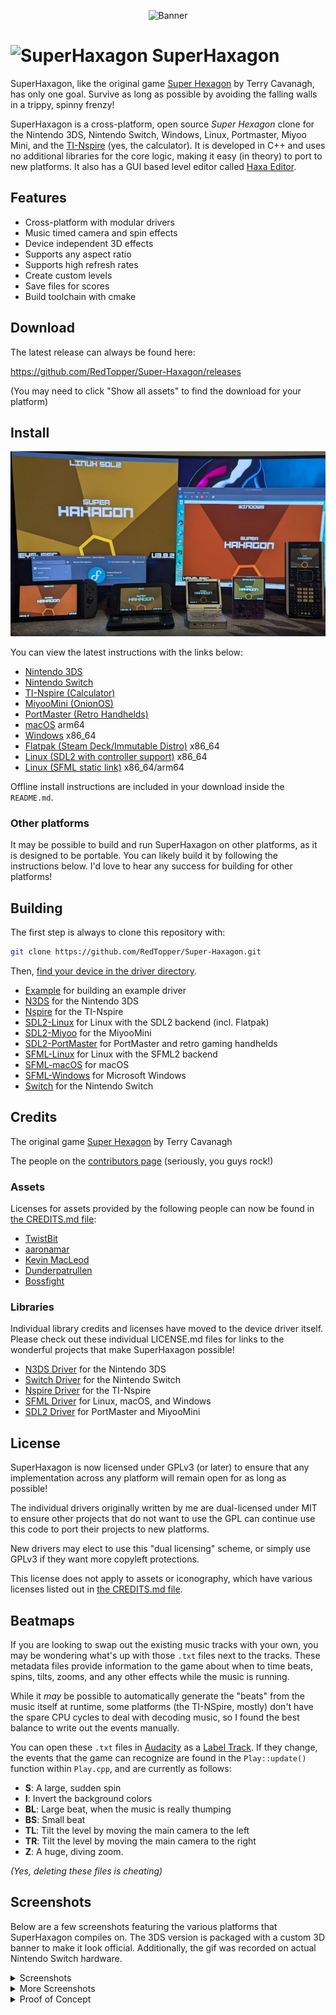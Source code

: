 <p align="center"><img style="text-align:center" src="./media/rendersmall.png" alt="Banner"/></p>

# ![SuperHaxagon](./media/icon-3ds.png "SuperHaxagon Icon") SuperHaxagon

SuperHaxagon, like the original game [Super Hexagon](http://superhexagon.com/) by Terry Cavanagh, has only one goal.
Survive as long as possible by avoiding the falling walls in a trippy, spinny frenzy!

SuperHaxagon is a cross-platform, open source _Super Hexagon_ clone for the Nintendo 3DS, Nintendo Switch, Windows,
Linux, Portmaster, Miyoo Mini, and the [TI-Nspire](https://education.ti.com/en/products/calculators/graphing-calculators/ti-nspire-cx-cas) 
(yes, the calculator). It is developed in C++ and uses no additional libraries for the core logic, making it easy (in theory) 
to port to new platforms. It also has a GUI based level editor called [Haxa Editor](https://github.com/RedTopper/Haxa-Editor).

## Features

 * Cross-platform with modular drivers
 * Music timed camera and spin effects
 * Device independent 3D effects
 * Supports any aspect ratio
 * Supports high refresh rates
 * Create custom levels
 * Save files for scores
 * Build toolchain with cmake

## Download

The latest release can always be found here:

https://github.com/RedTopper/Super-Haxagon/releases

(You may need to click "Show all assets" to find the download for your platform)

## Install

![Platforms SuperHaxagon runs on](/media/screenshots/install-banner.jpg)

You can view the latest instructions with the links below:

 * [Nintendo 3DS](./driver/N3DS/INSTALL.md)
 * [Nintendo Switch](./driver/Switch/INSTALL.md)
 * [TI-Nspire (Calculator)](./driver/Nspire/INSTALL.md)
 * [MiyooMini (OnionOS)](./driver/SDL2-Miyoo/INSTALL.md)
 * [PortMaster (Retro Handhelds)](./driver/SDL2-PortMaster/INSTALL.md)
 * [macOS](./driver/SFML-macOS/INSTALL.bundle.md) arm64
 * [Windows](./driver/SFML-Windows/INSTALL.md) x86_64
 * [Flatpak (Steam Deck/Immutable Distro)](./driver/SDL2-Linux/INSTALL.flatpak.md) x86_64
 * [Linux (SDL2 with controller support)](./driver/SDL2-Linux/INSTALL.native.md) x86_64
 * [Linux (SFML static link)](./driver/SFML-Linux/INSTALL.md) x86_64/arm64

Offline install instructions are included in your download inside the `README.md`.

### Other platforms

It may be possible to build and run SuperHaxagon on other platforms, as it is designed to be portable.
You can likely build it by following the instructions below. I'd love to hear any success for building
for other platforms!

## Building

The first step is always to clone this repository with:

```bash
git clone https://github.com/RedTopper/Super-Haxagon.git
```

Then, [find your device in the driver directory](./driver).

 * [Example](./driver/Example/README.md) for building an example driver
 * [N3DS](./driver/N3DS/README.md) for the Nintendo 3DS
 * [Nspire](./driver/Nspire/README.md) for the TI-Nspire
 * [SDL2-Linux](./driver/SDL2-Linux/README.md) for Linux with the SDL2 backend (incl. Flatpak)
 * [SDL2-Miyoo](./driver/SDL2-Miyoo/README.md) for the MiyooMini
 * [SDL2-PortMaster](./driver/SDL2-PortMaster/README.md) for PortMaster and retro gaming handhelds
 * [SFML-Linux](./driver/SFML-Linux/README.md) for Linux with the SFML2 backend
 * [SFML-macOS](./driver/SFML-macOS/README.md) for macOS
 * [SFML-Windows](./driver/SFML-Windows/README.md) for Microsoft Windows
 * [Switch](./driver/Switch/README.md) for the Nintendo Switch

## Credits

The original game [Super Hexagon](http://superhexagon.com/) by Terry Cavanagh

The people on the [contributors page](https://github.com/RedTopper/Super-Haxagon/graphs/contributors) (seriously, you guys rock!)

### Assets

Licenses for assets provided by the following people can now be found in [the CREDITS.md file](./CREDITS.md):

 * [TwistBit](https://github.com/TwistBit)
 * [aaronamar](http://fontstruct.com/fontstructions/show/155156/bump_it_up)
 * [Kevin MacLeod](http://incompetech.com/)
 * [Dunderpatrullen](https://dunderpatrullen.nu/)
 * [Bossfight](https://www.bossfightmusic.com/)

### Libraries

Individual library credits and licenses have moved to the device driver itself.
Please check out these individual LICENSE.md files for links to the wonderful projects
that make SuperHaxagon possible!

 * [N3DS Driver](./driver/N3DS/LICENSE.md) for the Nintendo 3DS
 * [Switch Driver](./driver/Switch/LICENSE.md) for the Nintendo Switch
 * [Nspire Driver](./driver/Nspire/LICENSE.md) for the TI-Nspire
 * [SFML Driver](./driver/Switch/LICENSE.md) for Linux, macOS, and Windows
 * [SDL2 Driver](./driver/SDL2/LICENSE.md) for PortMaster and MiyooMini

## License

SuperHaxagon is now licensed under GPLv3 (or later) to ensure that any implementation across any platform will
remain open for as long as possible!

The individual drivers originally written by me are dual-licensed under MIT to ensure other projects that do not
want to use the GPL can continue use this code to port their projects to new platforms.

New drivers may elect to use this "dual licensing" scheme, or simply use GPLv3 if they want more copyleft protections.

This license does not apply to assets or iconography, which have various licenses listed out in 
[the CREDITS.md file](./CREDITS.md).

## Beatmaps

If you are looking to swap out the existing music tracks with your own, you may be wondering what's up with those
`.txt` files next to the tracks. These metadata files provide information to the game about when to time beats,
spins, tilts, zooms, and any other effects while the music is running.

While it _may_ be possible to automatically generate the "beats" from the music itself at runtime, some platforms
(the TI-NSpire, mostly) don't have the spare CPU cycles to deal with decoding music, so I found the best balance
to write out the events manually.

You can open these `.txt` files in [Audacity](https://www.audacityteam.org/) as a
[Label Track](https://manual.audacityteam.org/man/creating_and_selecting_labels.html). If they change, the
events that the game can recognize are found in the `Play::update()` function within `Play.cpp`, and are
currently as follows:

* **S**: A large, sudden spin
* **I**: Invert the background colors
* **BL**: Large beat, when the music is really thumping
* **BS**: Small beat
* **TL**: Tilt the level by moving the main camera to the left
* **TR**: Tilt the level by moving the main camera to the right
* **Z**: A huge, diving zoom.

_(Yes, deleting these files is cheating)_

## Screenshots

Below are a few screenshots featuring the various platforms that SuperHaxagon compiles on. The 3DS version is packaged 
with a custom 3D banner to make it look official. Additionally, the gif was recorded on actual Nintendo Switch hardware.

<details><summary>Screenshots</summary>

<img width="500" src="./media/screenshots/HNI_0013.JPG"                     alt="3D Banner"            title="3D Banner"/>
<img width="500" src="./media/screenshots/Windows_2020-07-10_014324.png"    alt="In Game Windows"      title="Windows"/>
<img width="500" src="./media/screenshots/luma-2020-07-11-06-48-44-586.png" alt="In Game 3DS"          title="3DS"/>
<img width="500" src="./media/screenshots/switch.gif"                       alt="In Game Switch (GIF)" title="In Game Switch (GIF)"/>
<img width="500" src="./media/screenshots/nspire.png"                       alt="TI-Nspire"            title="TI-Nspire"/>
<img width="500" src="./media/screenshots/20200727_015021.jpg"              alt="Hardware"             title="Hardware"/>

</details>

<details><summary>More Screenshots</summary>

![Title Screen Windows](./media/screenshots/Windows_2020-07-10_014650.png "Title Screen Windows")
![Title Screen 3DS](./media/screenshots/luma-2020-07-11-06-42-12-193.png "Title Screen 3DS")
![Death Spiral Windows](./media/screenshots/Windows_2020-07-10_014604.png "Death Spiral")
![Death Spiral 3DS](./media/screenshots/luma-2020-07-11-06-55-45-531.png "Death Spiral 3DS")

</details>

<details><summary>Proof of Concept</summary>

![Humble Beginnings](./media/screenshots/scr_2_MERGED.png "Humble Arrow")
![Humble Beginnings](./media/screenshots/scr_1_MERGED.png "The First Test")

</details>
